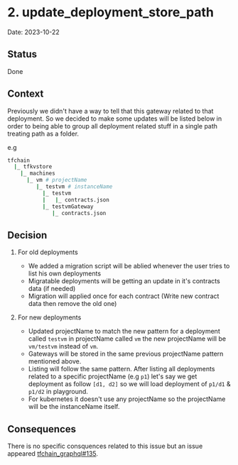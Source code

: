 # 2. update_deployment_store_path

Date: 2023-10-22

## Status

Done

## Context

Previously we didn't have a way to tell that this gateway related to that deployment. So we decided to make some updates will be listed below in order to being able to group all deployment related stuff in a single path treating path as a folder.

e.g

```bash
tfchain
  |_ tfkvstore
    |_ machines
      |_ vm # projectName
         |_ testvm # instanceName
           |_ testvm
           |   |_ contracts.json
           |_ testvmGateway
              |_ contracts.json
```

## Decision

1. For old deployments

   - We added a migration script will be ablied whenever the user tries to list his own deployments
   - Migratable deployments will be getting an update in it's contracts data (if needed)
   - Migration will applied once for each contract (Write new contract data then remove the old one)

2. For new deployments
   - Updated projectName to match the new pattern for a deployment called `testvm` in projectName called `vm` the new projectName will be `vm/testvm` instead of `vm`.
   - Gateways will be stored in the same previous projectName pattern mentioned above.
   - Listing will follow the same pattern. After listing all deployments related to a specific projectName (e.g `p1`) let's say we get deployment as follow `[d1, d2]` so we will load deployment of `p1/d1` & `p1/d2` in playground.
   - For kubernetes it doesn't use any projectName so the projectName will be the instanceName itself.

## Consequences

There is no specific consquences related to this issue but an issue appeared <a target="_blank" href="https://github.com/threefoldtech/tfchain_graphql/issues/135">tfchain_graphql#135</a>.
